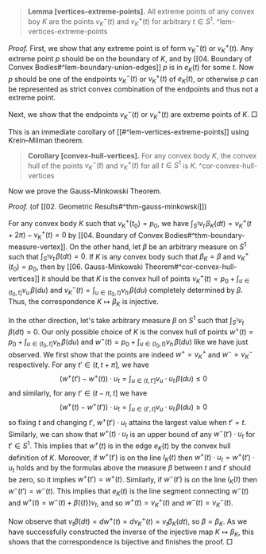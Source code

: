 > __Lemma [vertices-extreme-points].__ All extreme points of any convex boy $K$ are the points $v^-_K(t)$ and $v_K^+(t)$ for arbitrary $t \in S^1$. ^lem-vertices-extreme-points

_Proof._ First, we show that any extreme point is of form $v^-_K(t)$ or $v_K^+(t)$. Any extreme point $p$ should be on the boundary of $K$, and by [[04. Boundary of Convex Bodies#^lem-boundary-union-edges]] $p$ is in $e_K(t)$ for some $t$. Now $p$ should be one of the endpoints $v^-_K(t)$ or $v_K^+(t)$ of $e_K(t)$, or otherwise $p$ can be represented as strict convex combination of the endpoints and thus not a extreme point. 

Next, we show that the endpoints $v^-_K(t)$ or $v_K^+(t)$ are extreme points of $K$.  □

This is an immediate corollary of [[#^lem-vertices-extreme-points]] using Krein–Milman theorem.

> __Corollary [convex-hull-vertices].__ For any convex body $K$, the convex hull of the points $v^-_K(t)$ and $v_K^+(t)$ for all $t \in S^1$ is $K$. ^cor-convex-hull-vertices

Now we prove the Gauss-Minkowski Theorem.

_Proof._ (of [[02. Geometric Results#^thm-gauss-minkowski]]) 

For any convex body $K$ such that $v_K^+(t_0) = p_0$, we have $\int_{S^1} v_t \, \beta_K (dt) = v_K^+(t + 2\pi) - v_K^+(t) = 0$ by [[04. Boundary of Convex Bodies#^thm-boundary-measure-vertex]]. On the other hand, let $\beta$ be an arbitrary measure on $S^1$ such that $\int_{S^1} v_t \, \beta (dt) = 0$. If $K$ is any convex body such that $\beta_K = \beta$ and $v^+_K(t_0) = p_0$, then by [[06. Gauss-Minkowski Theorem#^cor-convex-hull-vertices]] it should be that $K$ is the convex hull of points $v_K^+(t) = p_0 + \int_{u \in (t_0, t]} v_u \, \beta(du)$ and $v_K^-(t) = \int_{u \in (t_0, t)} v_h \, \beta(du)$ completely determined by $\beta$. Thus, the correspondence $K \mapsto \beta_K$ is injective.

In the other direction, let's take arbitrary measure $\beta$ on $S^1$ such that $\int_{S^1} v_t \, \beta (dt) = 0$. Our only possible choice of $K$ is the convex hull of points $w^+(t) = p_0 + \int_{u \in (t_0, t]} v_h \, \beta(du)$ and $w^-(t) = p_0 + \int_{u \in (t_0, t)} v_h \, \beta(du)$ like we have just observed. We first show that the points are indeed $w^+ = v_K^+$ and $w^- = v_K^-$ respectively. For any $t' \in (t, t + \pi]$, we have 
$$
(w^+(t') - w^+(t)) \cdot u_t = \int_{u \in (t, t']} v_u \cdot u_t \, \beta(du) \leq 0
$$
and similarly, for any $t' \in (t - \pi, t]$ we have
$$
(w^+(t) - w^+(t')) \cdot u_t = \int_{u \in (t', t]} v_u \cdot u_t \, \beta(du) \geq 0
$$
so fixing $t$ and changing $t'$, $w^+(t') \cdot u_t$ attains the largest value when $t' = t$. Similarly, we can show that $w^+(t) \cdot u_t$ is an upper bound of any $w^-(t') \cdot u_t$ for $t' \in S^1$. This implies that $w^+(t)$ is in the edge $e_K(t)$ by the convex hull definition of $K$. Moreover, if $w^+(t')$ is on the line $l_K(t)$ then $w^+(t) \cdot u_t = w^+(t') \cdot u_t$ holds and by the formulas above the measure $\beta$ between $t$ and $t'$ should be zero, so it implies $w^+(t') = w^+(t)$. Similarly, if $w^-(t')$ is on the line $l_K(t)$ then $w^-(t') = w^-(t)$. This implies that $e_K(t)$ is the line segment connecting $w^-(t)$ and $w^+(t) = w^-(t) + \beta(\left\{ t \right\}) v_t$, and so $w^+(t) = v_K^+(t)$ and $w^-(t) = v_K^-(t)$.

Now observe that $v_t \beta(dt) = d w^+(t) = d v_K^+(t) = v_t \beta_K(dt)$, so $\beta = \beta_K$. As we have successfully constructed the inverse of the injective map $K \mapsto \beta_K$, this shows that the correspondence is bijective and finishes the proof. □



